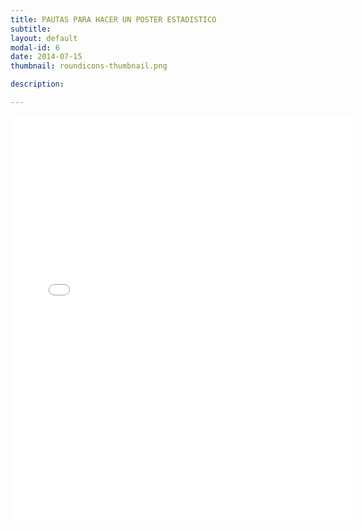 ```yaml
---
title: PAUTAS PARA HACER UN POSTER ESTADISTICO
subtitle: 
layout: default
modal-id: 6
date: 2014-07-15
thumbnail: roundicons-thumbnail.png

description: 

---
```


<html>
<body>
<embed src="img/guia.pdf" width="550" height="650">
</body>
</html>